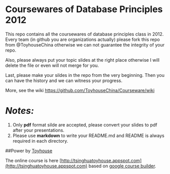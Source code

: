# Coursewares of Database Principles 2012

This repo contains all the coursewares of database principles class in 2012. Every team (in github you are organizations actually) please fork this repo from @ToyhouseChina otherwise we can not guarantee the integrity of your repo.

Also, please always put your topic slides at the right place otherwise I will delete the file or even will not merge for you.

Last, please make your sildes in the repo from the very beginning. Then you can have the history and we can witness your progress.

More, see the wiki https://github.com/ToyhouseChina/Courseware/wiki

# *Notes:*

1. Only **pdf** format silde are accepted, please convert your slides to pdf after your presentations.
2. Please use **markdown** to write your README.md and README is always required in each directory.

##Power by [Toyhouse](http://toyhouse.cc/)

The online course is here [http://tsinghuatoyhouse.appspot.com](http://tsinghuatoyhouse.appspot.com) based on [google course builder](https://code.google.com/p/course-builder/).



